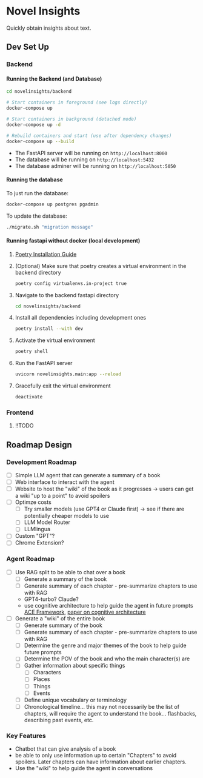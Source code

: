 # Novel Insights

Quickly obtain insights about text.

## Dev Set Up

### Backend

#### Running the Backend (and Database)

  ```bash
  cd novelinsights/backend
  ```

  ```bash
  # Start containers in foreground (see logs directly)
  docker-compose up

  # Start containers in background (detached mode)
  docker-compose up -d

  # Rebuild containers and start (use after dependency changes)
  docker-compose up --build
  ```

- The FastAPI server will be running on `http://localhost:8000`
- The database will be running on `http://localhost:5432`
- The database adminer will be running on `http://localhost:5050`

#### Running the database

To just run the database:

  ```bash
  docker-compose up postgres pgadmin
  ```

To update the database:

  ```bash
  ./migrate.sh "migration message"
  ```

#### Running fastapi without docker (local development)

1. [Poetry Installation Guide](https://python-poetry.org/docs/#installing-with-pipx)

2. (Optional) Make sure that poetry creates a virtual environment in the backend directory

    ```bash
    poetry config virtualenvs.in-project true
    ```

3. Navigate to the backend fastapi directory
  
    ```bash
    cd novelinsights/backend
    ```

4. Install all dependencies including development ones

    ```bash
    poetry install --with dev
    ```

5. Activate the virtual environment

    ```bash
    poetry shell
    ```

6. Run the FastAPI server

    ```bash
    uvicorn novelinsights.main:app --reload
    ```

7. Gracefully exit the virtual environment

    ```bash
    deactivate
    ```

### Frontend

1. !!TODO

## Roadmap Design

### Development Roadmap

- [ ] Simple LLM agent that can generate a summary of a book
- [ ] Web interface to interact with the agent
- [ ] Website to host the "wiki" of the book as it progresses -> users can get a wiki "up to a point" to avoid spoilers
- [ ] Optimze costs
  - [ ] Try smaller models (use GPT4 or Claude first) -> see if there are potentially cheaper models to use
  - [ ] LLM Model Router
  - [ ] LLMlingua
- [ ] Custom "GPT"?
- [ ] Chrome Extension?

### Agent Roadmap

- [ ] Use RAG split to be able to chat over a book
  - [ ] Generate a summary of the book
  - [ ] Generate summary of each chapter - pre-summarize chapters to use with RAG
  - GPT4-turbo? Claude?
  - use cognitive architecture to help guide the agent in future prompts [ACE Framework](https://github.com/daveshap/ACE_Framework), [paper on cognitive architecture](https://arxiv.org/pdf/2309.02427.pdf)
- [ ] Generate a "wiki" of the entire book
  - [ ] Generate summary of the book
  - [ ] Generate summary of each chapter - pre-summarize chapters to use with RAG
  - [ ] Determine the genre and major themes of the book to help guide future prompts
  - [ ] Determine the POV of the book and who the main character(s) are
  - [ ] Gather information about specific things
    - [ ] Characters
    - [ ] Places
    - [ ] Things
    - [ ] Events
  - [ ] Define unique vocabulary or terminology
  - [ ] Chronological timeline... this may not necessarily be the list of chapters, will require the agent to understand the book... flashbacks, describing past events, etc.

### Key Features

- Chatbot that can give analysis of a book
- be able to only use information up to certain "Chapters" to avoid spoilers. Later chapters can have information about earlier chapters.
- Use the "wiki" to help guide the agent in conversations
